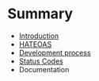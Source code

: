 # Summary

* [Introduction](README.md)
* [HATEOAS](1-hateoas.md)
* [Development process](2-development_process.md)
* [Status Codes](3-status_codes.md)
* Documentation

